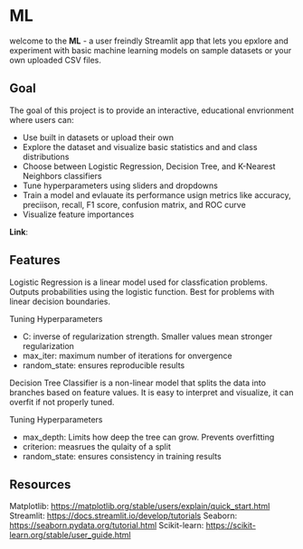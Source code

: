# ML 
welcome to the **ML** - a user freindly Streamlit app that lets you epxlore and experiment with basic machine learning models on sample datasets or your own uploaded CSV files.

## Goal
The goal of this project is to provide an interactive, educational envrionment where users can:
- Use built in datasets or upload their own
- Explore the dataset and visualize basic statistics and and class distributions 
- Choose between Logistic Regression, Decision Tree, and K-Nearest Neighbors classifiers
- Tune hyperparameters using sliders and dropdowns
- Train a model and evlauate its performance usign metrics like accuracy, preciison, recall, F1 score, confusion matrix, and ROC curve
- Visualize feature importances


**Link**: 


## Features
Logistic Regression is a linear model used for classfication problems. Outputs probabilities using the logistic function. Best for problems with linear decision boundaries.

Tuning Hyperparameters
- C: inverse of regularization strength. Smaller values mean stronger regularization
- max_iter: maximum number of iterations for onvergence
- random_state: ensures reproducible results

Decision Tree Classifier is a non-linear model that splits the data into branches based on feature values. It is easy to interpret and visualize, it can overfit if not properly tuned. 

Tuning Hyperparameters
- max_depth: Limits how deep the tree can grow. Prevents overfitting
- criterion: measrues the qulaity of a split
- random_state: ensures consistency in training results 


## Resources
Matplotlib: https://matplotlib.org/stable/users/explain/quick_start.html 
Streamlit: https://docs.streamlit.io/develop/tutorials
Seaborn: https://seaborn.pydata.org/tutorial.html
Scikit-learn: https://scikit-learn.org/stable/user_guide.html
